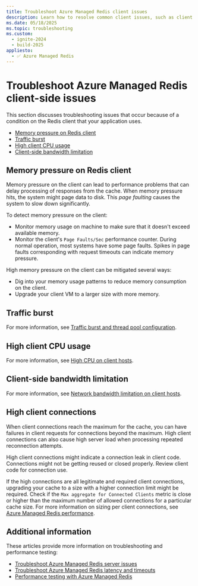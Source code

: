 ```yaml
---
title: Troubleshoot Azure Managed Redis client issues
description: Learn how to resolve common client issues, such as client memory pressure, traffic burst, high CPU, limited bandwidth, large requests, or large response size, when using Azure Managed Redis.
ms.date: 05/18/2025
ms.topic: troubleshooting
ms.custom:
  - ignite-2024
  - build-2025
appliesto:
  - ✅ Azure Managed Redis
---
```

# Troubleshoot Azure Managed Redis client-side issues

This section discusses troubleshooting issues that occur because of a condition on the Redis client that your application uses.

- [Memory pressure on Redis client](#memory-pressure-on-redis-client)
- [Traffic burst](#traffic-burst)
- [High client CPU usage](#high-client-cpu-usage)
- [Client-side bandwidth limitation](#client-side-bandwidth-limitation)

## Memory pressure on Redis client

Memory pressure on the client can lead to performance problems that can delay processing of responses from the cache. When memory pressure hits, the system might page data to disk. This _page faulting_ causes the system to slow down significantly.

To detect memory pressure on the client:

- Monitor memory usage on machine to make sure that it doesn't exceed available memory.
- Monitor the client's `Page Faults/Sec` performance counter. During normal operation, most systems have some page faults. Spikes in page faults corresponding with request timeouts can indicate memory pressure.

High memory pressure on the client can be mitigated several ways:

- Dig into your memory usage patterns to reduce memory consumption on the client.
- Upgrade your client VM to a larger size with more memory.

## Traffic burst

For more information, see [Traffic burst and thread pool configuration](troubleshoot-timeouts.md#traffic-burst-and-thread-pool-configuration).

## High client CPU usage

For more information, see [High CPU on client hosts](troubleshoot-timeouts.md#high-cpu-on-client-hosts).

## Client-side bandwidth limitation

For more information, see [Network bandwidth limitation on client hosts](troubleshoot-timeouts.md#network-bandwidth-limitation-on-client-hosts).

## High client connections

When client connections reach the maximum for the cache, you can have failures in client requests for connections beyond the maximum. High client connections can also cause high server load when processing repeated reconnection attempts.

High client connections might indicate a connection leak in client code. Connections might not be getting reused or closed properly. Review client code for connection use.

If the high connections are all legitimate and required client connections, upgrading your cache to a size with a higher connection limit might be required. Check if the `Max aggregate for Connected Clients` metric is close or higher than the maximum number of allowed connections for a particular cache size. For more information on sizing per client connections, see [Azure Managed Redis performance](planning-faq.yml).

## Additional information

These articles provide more information on troubleshooting and performance testing:

- [Troubleshoot Azure Managed Redis server issues](troubleshoot-server.md)
- [Troubleshoot Azure Managed Redis latency and timeouts](troubleshoot-timeouts.md)
- [Performance testing with Azure Managed Redis](best-practices-performance.md)
